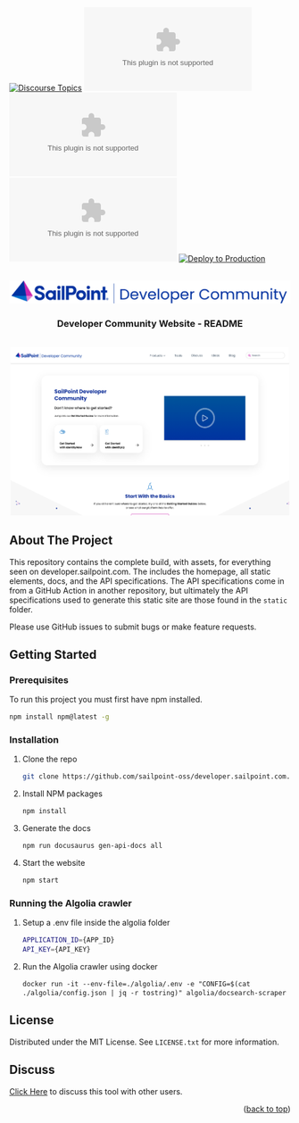 <a id="readme-top"></a>

[![Discourse Topics][discourse-shield]][discourse-url]
![Issues][issues-shield]
![Latest Releases][release-shield]
![Contributor Shield][contributor-shield]
[![Deploy to Production](https://github.com/sailpoint-oss/developer.sailpoint.com/actions/workflows/build-and-deploy-prod-gh-pages.yml/badge.svg)](https://github.com/sailpoint-oss/developer.sailpoint.com/actions/workflows/build-and-deploy-prod-gh-pages.yml)

[discourse-shield]: https://img.shields.io/discourse/topics?label=Discuss%20This%20Tool&server=https%3A%2F%2Fdeveloper.sailpoint.com%2Fdiscuss
[discourse-url]: https://developer.sailpoint.com/discuss/
[issues-shield]:https://img.shields.io/github/issues/sailpoint-oss/developer.sailpoint.com?label=Issues
[release-shield]: https://img.shields.io/github/v/release/sailpoint-oss/developer.sailpoint.com?label=Current%20Release
[contributor-shield]:https://img.shields.io/github/contributors/sailpoint-oss/developer.sailpoint.com?label=Contributors

<!-- PROJECT LOGO -->
<br />
<div align="center">
    <img src="./static/img/SailPoint-Developer-Community-Lockup.png" alt="Logo">

  <h3 align="center">Developer Community Website - README</h3>
  <br/>
<div align="center">
<img src="./static/img/screenshot.png" width="500" height="" style="text-align:center">
</div>
</div>

<!-- ABOUT THE PROJECT -->
## About The Project
This repository contains the complete build, with assets, for everything seen on developer.sailpoint.com. The includes the homepage, all static elements, docs, and the API specifications. The API specifications come in from a GitHub Action in another repository, but ultimately the API specifications used to generate this static site are those found in the `static` folder.

Please use GitHub issues to submit bugs or make feature requests.
<!-- GETTING STARTED -->
## Getting Started
### Prerequisites

To run this project you must first have npm installed.
```sh
npm install npm@latest -g
```

### Installation

1. Clone the repo
   ```sh
   git clone https://github.com/sailpoint-oss/developer.sailpoint.com.git
   ```
2. Install NPM packages
   ```sh
   npm install
   ```
3. Generate the docs
   ```sh
   npm run docusaurus gen-api-docs all
   ```
4. Start the website
   ```sh
   npm start
   ```

### Running the Algolia crawler

1. Setup a .env file inside the algolia folder
   ```sh
   APPLICATION_ID={APP_ID}
   API_KEY={API_KEY}
   ```
2. Run the Algolia crawler using docker
   ```
   docker run -it --env-file=./algolia/.env -e "CONFIG=$(cat ./algolia/config.json | jq -r tostring)" algolia/docsearch-scraper
   ```

<!-- LICENSE -->
## License

Distributed under the MIT License. See `LICENSE.txt` for more information.


<!-- CONTACT -->
## Discuss
[Click Here](https://developer.sailpoint.com/dicuss) to discuss this tool with other users.

<p align="right">(<a href="#readme-top">back to top</a>)</p>
